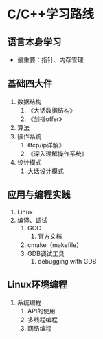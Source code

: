 # C/C++学习路线

## 语言本身学习

- 最重要：指针、内存管理



## 基础四大件

1. 数据结构
   1. 《大话数据结构》
   2. 《剑指offer》
2. 算法
3. 操作系统
   1. 《tcp/ip详解》
   2. 《深入理解操作系统》
4. 设计模式
   1. 大话设计模式



## 应用与编程实践

1. Linux
2. 编译、调试
   1. GCC
      1. 官方文档
   2. cmake（makefile）
   3. GDB调试工具
      1. debugging with GDB

## Linux环境编程

1. 系统编程
   1. API的使用
   2. 多线程编程
   3. 网络编程

